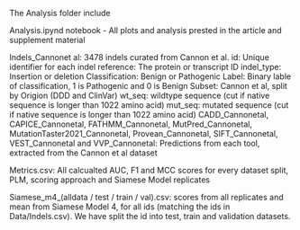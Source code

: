 The Analysis folder include 

Analysis.ipynd notebook - All plots and analysis prested in the article and supplement material

Indels_Cannonet al: 3478 indels curated from Cannon et al. 
    id: Unique identifier for each indel
    reference: The protein or transcript ID 
    indel_type: Insertion or deletion
    Classification: Benign or Pathogenic 
    Label: Binary lable of classification, 1 is Pathogenic and 0 is Benign
    Subset: Cannon et al, split by Origion (DDD and ClinVar)
    wt_seq: wildtype sequence (cut if native sequence is longer than 1022 amino acid)
    mut_seq: mutated sequence (cut if native sequence is longer than 1022 amino acid)
    CADD_Cannonetal, CAPICE_Cannonetal, FATHMM_Cannonetal, MutPred_Cannonetal, MutationTaster2021_Cannonetal, Provean_Cannonetal, SIFT_Cannonetal, VEST_Cannonetal and VVP_Cannonetal: Predictions from each tool, extracted from the Cannon et al dataset

Metrics.csv: All calcualted AUC, F1 and MCC scores for every dataset split, PLM, scoring approach and Siamese Model replicates


Siamese_m4_(alldata / test / train / val).csv: scores from all replicates and mean from Siamese Model 4, for all ids (matching the ids in Data/Indels.csv). We have split the id into test, train and validation datasets. 

